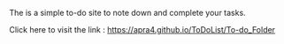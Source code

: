 The is a simple to-do site to note down and complete your tasks.

Click here to visit the link : https://apra4.github.io/ToDoList/To-do_Folder
